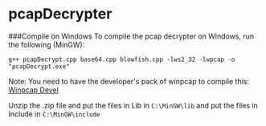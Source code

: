 # pcapDecrypter



###Compile on Windows
To compile the pcap decrypter on Windows, run the following (MinGW):

`g++ pcapDecrypt.cpp base64.cpp blowfish.cpp -lws2_32 -lwpcap -o "pcapDecrypt.exe"`

Note: You need to have the developer's pack of winpcap to compile this: [Winpcap Devel](http://www.winpcap.org/devel.htm)

Unzip the .zip file and put the files in Lib in
`C:\MinGW\lib`
and put the files in Include in
`C:\MinGW\include`
